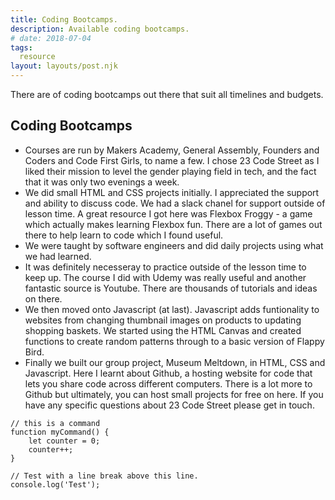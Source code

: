 ```yaml
---
title: Coding Bootcamps.
description: Available coding bootcamps.
# date: 2018-07-04
tags:
  resource 
layout: layouts/post.njk
---
```



There are of coding bootcamps out there that suit all timelines and budgets.

## Coding Bootcamps

-  Courses are run by Makers Academy, General Assembly, Founders and Coders and Code First Girls, to name a few. I chose 23 Code Street as I liked their mission to level the gender playing field in tech, and the fact that it was only two evenings a week.
-  We did small HTML and CSS projects initially. I appreciated the support and ability to discuss code. We had a slack chanel for support outside of lesson time. A great resource I got here was Flexbox Froggy - a game which actually makes learning Flexbox fun. There are a lot of games out there to help learn to code which I found useful.
-  We were taught by software engineers and did daily projects using what we had learned.
-  It was definitely necesseray to practice outside of the lesson time to keep up. The course I did with Udemy was really useful and another fantastic source is Youtube. There are thousands of tutorials and ideas on there.
-  We then moved onto Javascript (at last). Javascript adds funtionality to websites from changing thumbnail images on products to updating shopping baskets. We started using the HTML Canvas and created functions to create random patterns through to a basic version of Flappy Bird.
-  Finally we built our group project, Museum Meltdown, in HTML, CSS and Javascript. Here I learnt about Github, a hosting website for code that lets you share code across different computers. There is a lot more to Github but ultimately, you can host small projects for free on here. If you have any specific questions about 23 Code Street please get in touch.








``` text/2-3
// this is a command
function myCommand() {
	let counter = 0;
	counter++;
}

// Test with a line break above this line.
console.log('Test');
```